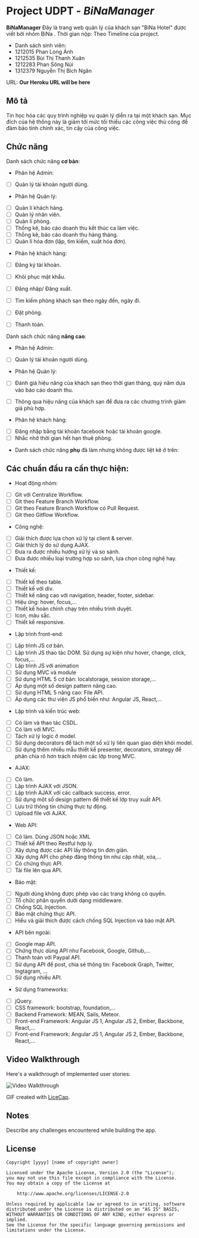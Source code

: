 ﻿# Project UDPT - *BiNaManager*

**BiNaManager** Đây là trang web quản lý của khách sạn "BiNa Hotel" được viết bởi nhóm BiNa . Thời gian nộp: Theo Timeline của project.

* Danh sách sinh viên: 
* 1212015 Phan Long Ánh
* 1212535 Bùi Thị Thanh Xuân
* 1212283 Phan Sông Núi
* 1312379 Nguyễn Thị Bích Ngân

URL: **Our Heroku URL will be here**
## Mô tả

Tin học hóa các quy trình nghiệp vụ quản lý diễn ra tại một khách sạn. 
Mục đích của hệ thống này là giảm tới mức tối thiểu các công việc thủ công để đảm bảo tính chính xác, tin cậy của công việc.

## Chức năng

Danh sách chức năng **cơ bản**:
* Phân hệ Admin:
* [ ] Quản lý tài khoản người dùng.

* Phân hệ Quản lý: 
* [ ] Quản lí khách hàng.
* [ ] Quản lý nhân viên.
* [ ] Quản lí phòng. 
* [ ] Thống kê, báo cáo doanh thu kết thúc ca làm việc. 
* [ ] Thống kê, báo cáo doanh thu hàng tháng.
* [ ] Quản lí hóa đơn (lập, tìm kiếm, xuất hóa đơn).

* Phân hệ khách hàng:
* [ ] Đăng ký tài khoản.
* [ ] Khôi phục mật khẩu. 
* [ ] Đăng nhập/ Đăng xuất. 
* [ ] Tìm kiếm phòng khách sạn theo ngày đến, ngày đi.
* [ ] Đặt phòng. 
* [ ] Thanh toán. 


Danh sách chức năng **nâng cao**: 
* Phân hệ Admin:
* [ ] Quản lý tài khoản người dùng.

* Phân hệ Quản lý: 
* [ ] Đánh giá hiệu năng của khách sạn theo thời gian tháng, quý năm dựa vào báo cáo doanh thu.
* [ ] Thông qua hiệu năng của khách sạn để đưa ra các chương trình giảm giá phù hợp.


* Phân hệ khách hàng:
* [ ] Đăng nhập bằng tài khoản facebook hoặc tài khoản google.
* [ ] Nhắc nhở thời gian hết hạn thuê phòng.

* Danh sách chức năng **phụ** đã làm nhưng không được liệt kê ở trên:

## Các chuẩn đầu ra cần thực hiện: 

* Hoạt động nhóm:
* [ ] Git với Centralize Workflow. 
* [ ] Git theo Feature Branch Workflow. 
* [ ] Git theo Feature Branch Workflow có Pull Request. 
* [ ] Git theo Gitflow Workflow. 

* Công nghệ:
* [ ] Giải thích được lựa chọn xử lý tại client & server. 
* [ ] Giải thích lý do sử dụng AJAX. 
* [ ] Đưa ra được nhiều hướng xử lý và so sánh. 
* [ ] Đưa được nhiều loại trường hợp so sánh, lựa chọn công nghệ hay. 

* Thiết kế:
* [ ] Thiết kế theo table. 
* [ ] Thiết kế với div. 
* [ ] Thiết kế nâng cao với navigation, header, footer, sidebar. 
* [ ] Hiệu ứng: hover, focus,...
* [ ] Thiết kế hoàn chỉnh chạy trên nhiều trình duyệt. 
* [ ] Icon, màu sắc. 
* [ ] Thiết kế responsive. 

* Lập trình front-end:
* [ ] Lập trình JS cơ bản. 
* [ ] Lập trình JS thao tác DOM. Sử dụng sự kiện như hover, change, click, focus,...
* [ ] Lập trình JS với animation
* [ ] Sử dụng MVC và module
* [ ] Sử dụng HTML 5 cơ bản: localstorage, session storage,... 
* [ ] Áp dụng một số design pattern nâng cao. 
* [ ] Sử dụng HTML 5 nâng cao: File API. 
* [ ] Áp dụng các thư viện JS phổ biến như: Angular JS, React,... 

* Lập trình và kiến trúc web: 
* [ ] Có làm và thao tác CSDL. 
* [ ] Có làm với MVC. 
* [ ] Tách xử lý logic ở model. 
* [ ] Sử dụng decorators để tách một số xử lý liên quan giao diện khỏi model. 
* [ ] Sử dụng thêm nhiều mẫu thiết kế presenter, decorators, strategy để phân chia rõ hơn trách nhiệm các lớp trong MVC. 

* AJAX: 
* [ ] Có làm. 
* [ ] Lập trình AJAX với JSON. 
* [ ] Lập trình AJAX với các callback success, error. 
* [ ] Sử dụng một số design pattern để thiết kế lớp truy xuất API. 
* [ ] Lưu trữ thông tin chứng thực tự động. 
* [ ] Upload file với AJAX. 

* Web API: 
* [ ] Có làm. Dùng JSON hoặc XML
* [ ] Thiết kế API theo Restful hợp lý. 
* [ ] Xây dựng được các API lấy thông tin đơn giản. 
* [ ] Xây dựng API cho phép đăng thông tin như cập nhật, xóa,...
* [ ] Có chứng thực API. 
* [ ] Tải file lên qua API. 

* Bảo mật: 
* [ ] Người dùng không được phép vào các trang không có quyền. 
* [ ] Tổ chức phân quyền dưới dạng middleware. 
* [ ] Chống SQL Injection. 
* [ ] Bảo mật chứng thực API. 
* [ ] Hiểu và giải thích được cách chống SQL Injection và bảo mật API. 

* API bên ngoài: 
* [ ] Google map API. 
* [ ] Chứng thực dùng API như Facebook, Google, Github,...
* [ ] Thanh toán với Paypal API. 
* [ ] Sử dụng API để post, chia sẻ thông tin: Facebook Graph, Twitter, Ingtagram, ...
* [ ] Sử dụng nhiều API. 

* Sử dụng frameworks: 
* [ ] jQuery. 
* [ ] CSS framework: bootstrap, foundation,...
* [ ] Backend Framework: MEAN, Sails, Meteor. 
* [ ] Front-end Framework: Angular JS 1, Angular JS 2, Ember, Backbone, React,... 
* [ ] Front-end Framework: Angular JS 1, Angular JS 2, Ember, Backbone, React,...

## Video Walkthrough

Here's a walkthrough of implemented user stories:

![Video Walkthrough](relative-path-to-your-gif-file-on-github-or-absolute-path-to-file-on-imgur-or-youtube)

GIF created with [LiceCap](http://www.cockos.com/licecap/).

## Notes

Describe any challenges encountered while building the app.

## License

    Copyright [yyyy] [name of copyright owner]

    Licensed under the Apache License, Version 2.0 (the "License");
    you may not use this file except in compliance with the License.
    You may obtain a copy of the License at

        http://www.apache.org/licenses/LICENSE-2.0

    Unless required by applicable law or agreed to in writing, software
    distributed under the License is distributed on an "AS IS" BASIS,
    WITHOUT WARRANTIES OR CONDITIONS OF ANY KIND, either express or implied.
    See the License for the specific language governing permissions and
    limitations under the License.
